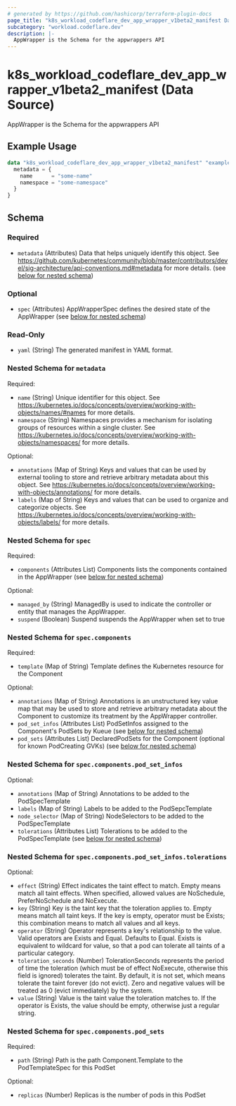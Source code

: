 ```yaml
---
# generated by https://github.com/hashicorp/terraform-plugin-docs
page_title: "k8s_workload_codeflare_dev_app_wrapper_v1beta2_manifest Data Source - terraform-provider-k8s"
subcategory: "workload.codeflare.dev"
description: |-
  AppWrapper is the Schema for the appwrappers API
---
```


# k8s_workload_codeflare_dev_app_wrapper_v1beta2_manifest (Data Source)

AppWrapper is the Schema for the appwrappers API

## Example Usage

```terraform
data "k8s_workload_codeflare_dev_app_wrapper_v1beta2_manifest" "example" {
  metadata = {
    name      = "some-name"
    namespace = "some-namespace"
  }
}
```

<!-- schema generated by tfplugindocs -->
## Schema

### Required

- `metadata` (Attributes) Data that helps uniquely identify this object. See https://github.com/kubernetes/community/blob/master/contributors/devel/sig-architecture/api-conventions.md#metadata for more details. (see [below for nested schema](#nestedatt--metadata))

### Optional

- `spec` (Attributes) AppWrapperSpec defines the desired state of the AppWrapper (see [below for nested schema](#nestedatt--spec))

### Read-Only

- `yaml` (String) The generated manifest in YAML format.

<a id="nestedatt--metadata"></a>
### Nested Schema for `metadata`

Required:

- `name` (String) Unique identifier for this object. See https://kubernetes.io/docs/concepts/overview/working-with-objects/names/#names for more details.
- `namespace` (String) Namespaces provides a mechanism for isolating groups of resources within a single cluster. See https://kubernetes.io/docs/concepts/overview/working-with-objects/namespaces/ for more details.

Optional:

- `annotations` (Map of String) Keys and values that can be used by external tooling to store and retrieve arbitrary metadata about this object. See https://kubernetes.io/docs/concepts/overview/working-with-objects/annotations/ for more details.
- `labels` (Map of String) Keys and values that can be used to organize and categorize objects. See https://kubernetes.io/docs/concepts/overview/working-with-objects/labels/ for more details.


<a id="nestedatt--spec"></a>
### Nested Schema for `spec`

Required:

- `components` (Attributes List) Components lists the components contained in the AppWrapper (see [below for nested schema](#nestedatt--spec--components))

Optional:

- `managed_by` (String) ManagedBy is used to indicate the controller or entity that manages the AppWrapper.
- `suspend` (Boolean) Suspend suspends the AppWrapper when set to true

<a id="nestedatt--spec--components"></a>
### Nested Schema for `spec.components`

Required:

- `template` (Map of String) Template defines the Kubernetes resource for the Component

Optional:

- `annotations` (Map of String) Annotations is an unstructured key value map that may be used to store and retrieve arbitrary metadata about the Component to customize its treatment by the AppWrapper controller.
- `pod_set_infos` (Attributes List) PodSetInfos assigned to the Component's PodSets by Kueue (see [below for nested schema](#nestedatt--spec--components--pod_set_infos))
- `pod_sets` (Attributes List) DeclaredPodSets for the Component (optional for known PodCreating GVKs) (see [below for nested schema](#nestedatt--spec--components--pod_sets))

<a id="nestedatt--spec--components--pod_set_infos"></a>
### Nested Schema for `spec.components.pod_set_infos`

Optional:

- `annotations` (Map of String) Annotations to be added to the PodSpecTemplate
- `labels` (Map of String) Labels to be added to the PodSepcTemplate
- `node_selector` (Map of String) NodeSelectors to be added to the PodSpecTemplate
- `tolerations` (Attributes List) Tolerations to be added to the PodSpecTemplate (see [below for nested schema](#nestedatt--spec--components--pod_set_infos--tolerations))

<a id="nestedatt--spec--components--pod_set_infos--tolerations"></a>
### Nested Schema for `spec.components.pod_set_infos.tolerations`

Optional:

- `effect` (String) Effect indicates the taint effect to match. Empty means match all taint effects. When specified, allowed values are NoSchedule, PreferNoSchedule and NoExecute.
- `key` (String) Key is the taint key that the toleration applies to. Empty means match all taint keys. If the key is empty, operator must be Exists; this combination means to match all values and all keys.
- `operator` (String) Operator represents a key's relationship to the value. Valid operators are Exists and Equal. Defaults to Equal. Exists is equivalent to wildcard for value, so that a pod can tolerate all taints of a particular category.
- `toleration_seconds` (Number) TolerationSeconds represents the period of time the toleration (which must be of effect NoExecute, otherwise this field is ignored) tolerates the taint. By default, it is not set, which means tolerate the taint forever (do not evict). Zero and negative values will be treated as 0 (evict immediately) by the system.
- `value` (String) Value is the taint value the toleration matches to. If the operator is Exists, the value should be empty, otherwise just a regular string.



<a id="nestedatt--spec--components--pod_sets"></a>
### Nested Schema for `spec.components.pod_sets`

Required:

- `path` (String) Path is the path Component.Template to the PodTemplateSpec for this PodSet

Optional:

- `replicas` (Number) Replicas is the number of pods in this PodSet
